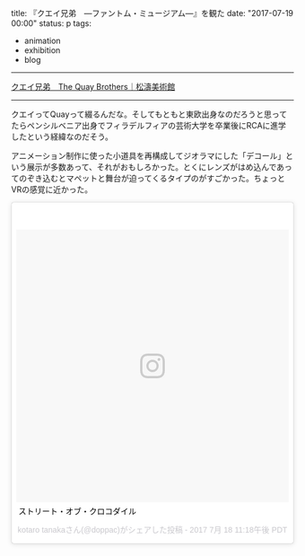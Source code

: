 title: 『クエイ兄弟　―ファントム・ミュージアム―』を観た
date: "2017-07-19 00:00"
status: p
tags:
- animation
- exhibition
- blog
---

[クエイ兄弟　The Quay Brothers｜松濤美術館](http://www.shoto-museum.jp/exhibitions/173quay/)

---

クエイってQuayって綴るんだな。そしてもともと東欧出身なのだろうと思ってたらペンシルベニア出身でフィラデルフィアの芸術大学を卒業後にRCAに進学したという経緯なのだそう。

アニメーション制作に使った小道具を再構成してジオラマにした「デコール」という展示が多数あって、それがおもしろかった。とくにレンズがはめ込んであってのぞき込むとマペットと舞台が迫ってくるタイプのがすごかった。ちょっとVRの感覚に近かった。

<blockquote class="instagram-media" data-instgrm-captioned data-instgrm-version="7" style=" background:#FFF; border:0; border-radius:3px; box-shadow:0 0 1px 0 rgba(0,0,0,0.5),0 1px 10px 0 rgba(0,0,0,0.15); margin: 1px; max-width:658px; padding:0; width:99.375%; width:-webkit-calc(100% - 2px); width:calc(100% - 2px);"><div style="padding:8px;"> <div style=" background:#F8F8F8; line-height:0; margin-top:40px; padding:50.0% 0; text-align:center; width:100%;"> <div style=" background:url(data:image/png;base64,iVBORw0KGgoAAAANSUhEUgAAACwAAAAsCAMAAAApWqozAAAABGdBTUEAALGPC/xhBQAAAAFzUkdCAK7OHOkAAAAMUExURczMzPf399fX1+bm5mzY9AMAAADiSURBVDjLvZXbEsMgCES5/P8/t9FuRVCRmU73JWlzosgSIIZURCjo/ad+EQJJB4Hv8BFt+IDpQoCx1wjOSBFhh2XssxEIYn3ulI/6MNReE07UIWJEv8UEOWDS88LY97kqyTliJKKtuYBbruAyVh5wOHiXmpi5we58Ek028czwyuQdLKPG1Bkb4NnM+VeAnfHqn1k4+GPT6uGQcvu2h2OVuIf/gWUFyy8OWEpdyZSa3aVCqpVoVvzZZ2VTnn2wU8qzVjDDetO90GSy9mVLqtgYSy231MxrY6I2gGqjrTY0L8fxCxfCBbhWrsYYAAAAAElFTkSuQmCC); display:block; height:44px; margin:0 auto -44px; position:relative; top:-22px; width:44px;"></div></div> <p style=" margin:8px 0 0 0; padding:0 4px;"> <a href="https://www.instagram.com/p/BWt8JgMgqqe/" style=" color:#000; font-family:Arial,sans-serif; font-size:14px; font-style:normal; font-weight:normal; line-height:17px; text-decoration:none; word-wrap:break-word;" target="_blank">ストリート・オブ・クロコダイル</a></p> <p style=" color:#c9c8cd; font-family:Arial,sans-serif; font-size:14px; line-height:17px; margin-bottom:0; margin-top:8px; overflow:hidden; padding:8px 0 7px; text-align:center; text-overflow:ellipsis; white-space:nowrap;">kotaro tanakaさん(@doppac)がシェアした投稿 - <time style=" font-family:Arial,sans-serif; font-size:14px; line-height:17px;" datetime="2017-07-19T06:18:20+00:00">2017  7月 18 11:18午後 PDT</time></p></div></blockquote>
<script async defer src="//platform.instagram.com/en_US/embeds.js"></script>
